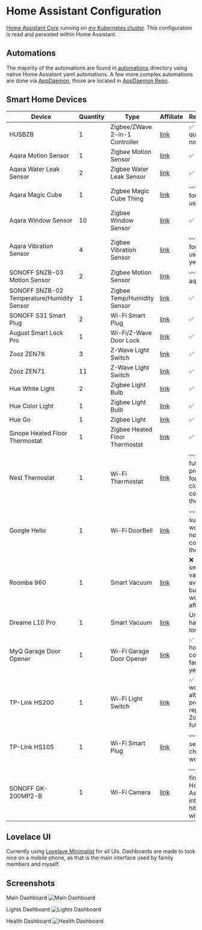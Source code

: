 # Home Assistant Configuration

[Home Assistant Core](https://home-assistant.io/) running on [my Kubernetes cluster](https://github.com/mchestr/home-cluster).  This configuration is read and persisted within Home Assistant.

## Automations

The majority of the automations are found in [automations](./automations) directory using native Home Assistant yaml automations. 
A few more complex automations are done via [AppDaemon](https://appdaemon.readthedocs.io/en/latest/), those are located in [AppDaemon Repo](https://github.com/mchestr/appdaemon).

## Smart Home Devices

| Device | Quantity | Type | Affiliate | Recommend? |
|--------|----------|------|--------------|---------|
| HUSBZB | 1 | Zigbee/ZWave 2-in-1 Controller |[link](https://amzn.to/3wCaQ5L)| ✅ (although quite pricey now...) |
| Aqara Motion Sensor | 1 | Zigbee Motion Sensor | [link](https://amzn.to/3Ga0GN0) | ✅ |
| Aqara Water Leak Sensor | 2 | Zigbee Water Leak Sensor | [link](https://amzn.to/387R2he) | ✅ |
| Aqara Magic Cube | 1 | Zigbee Magic Cube Thing | [link](https://amzn.to/3LDlYDG) | 〰️ (have not found a good use for it) |
| Aqara Window Sensor  | 10 | Zigbee Window Sensor | [link](https://amzn.to/3lAAXE4) | ✅ |
| Aqara Vibration Sensor | 4 | Zigbee Vibration Sensor | [link](https://amzn.to/3LEMBID) | 〰️ (have not found a good use for them yet...) |
| SONOFF SNZB-03 Motion Sensor | 2 | Zigbee Motion Sensor | [link](https://amzn.to/3yUrWgS) | 〰️ (prefer aqara) |
| SONOFF SNZB-02 Temperature/Humidity Sensor | 1 | Zigbee Temp/Humidity Sensor | [link](https://amzn.to/39GZSD8) | ✅ |
| SONOFF S31 Smart Plug | 2 | Wi-Fi Smart Plug | [link](https://amzn.to/3lxf5JJ) | ✅ |
| August Smart Lock Pro | 1 | Wi-Fi/Z-Wave Door Lock | [link](https://amzn.to/3G9ejvI) | ✅ |
| Zooz ZEN76 | 3 | Z-Wave Light Switch | [link](https://amzn.to/3MCMVsw) | ✅ |
| Zooz ZEN71 | 11 | Z-Wave Light Switch | [link](https://amzn.to/3LEMYmv) | ✅ |
| Hue White Light | 2 | Zigbee Light Bulb | [link](https://amzn.to/3sRswIj) | ✅ |
| Hue Color Light | 1 | Zigbee Light Bulb | [link](https://amzn.to/3LCdDjN) | ✅ |
| Hue Go | 1 | Zigbee Light | [link](https://amzn.to/3MJnWUv) | ✅ |
| Sinope Heated Floor Thermostat | 1 | Zigbee Heated Floor Thermostst | [link](https://amzn.to/38CHxqN) | ✅ |
| Nest Themostat | 1 | Wi-Fi Thermostat | [link](https://amzn.to/3LwY252) | 〰️ (in the future I would probably go for a non-cloud connected thermostat)
| Google Hello | 1 | Wi-Fi DoorBell | [link](https://store.google.com/ca/config/nest_doorbell_wired?hl=en-GB) | 〰️ (requires subscription, would prefer non-cloud connected in the future) |
| Roomba 960 | 1 | Smart Vacuum | [link](https://amzn.to/3NltowO) | ❌ (better smart vacuums available now, but it still works nicely after 5 years) |
| Dreame L10 Pro | 1 | Smart Vacuum | [link](https://amzn.to/3GoDOcV) | Undecided, haven't had it long enough |
| MyQ Garage Door Opener | 1 | Wi-Fi Garage Door Opener | [link](https://www.myq.com/) | ✅ (came with house, no complaints so far after 2 years) |
| TP-Link HS200 | 1 | Wi-Fi Light Switch | [link](https://amzn.to/38DSs3x) | ✅ (cheap, works, although I will probably replace with Zooz in the future) |
| TP-Link HS105 | 1 | Wi-Fi Smart Plug | [link](https://amzn.to/39NXMBz) | 〰️ (sonoff seem to be cheaper, both work well)  |
| SONOFF GK-200MP2-B | 1 | Wi-Fi Camera | [link](https://amzn.to/3MHTiL6) | 〰️ (works fine, but Home Assistant integration is hit and miss with PtZ) |

## Lovelace UI

Currently using [Lovelave Minimalist](https://ui-lovelace-minimalist.github.io/UI/) for all UIs. Dashboards are made to look nice on 
a mobile phone, as that is the main interface used by family members and myself.

## Screenshots

Main Dashboard
![Main Dashboard](https://user-images.githubusercontent.com/1817506/169753202-218afb4c-806e-47c9-9f89-5c1f3dfb96dc.png?raw=true)

Lights Dashboard
![Lights Dashboard](https://user-images.githubusercontent.com/1817506/169753477-0c4a22d5-2cde-4f34-9b5f-c9ff561fc7f3.png?raw=true)

Health Dashboard
![Health Dashboard](https://user-images.githubusercontent.com/1817506/169753639-478f68ec-f36b-4c32-ac4d-12f0147cef36.png)
